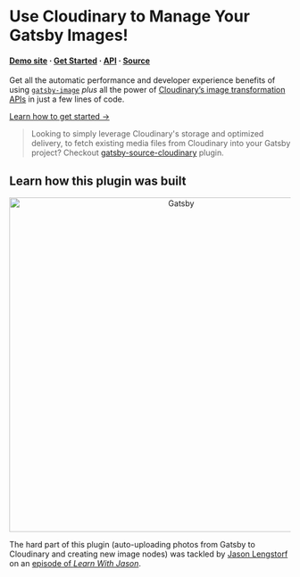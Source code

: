 # Use Cloudinary to Manage Your Gatsby Images!

#### [Demo site](https://gatsby-transformer-cloudinary.netlify.com/) · [Get Started](https://www.npmjs.com/package/gatsby-transformer-cloudinary#install) · [API](https://www.npmjs.com/package/gatsby-transformer-cloudinary#api) · [Source](https://github.com/cloudinary-devs/gatsby-transformer-cloudinary/tree/master/packages/gatsby-transformer-cloudinary)

Get all the automatic performance and developer experience benefits of using [`gatsby-image`](https://gatsbyjs.org/packages/gatsby-image) _plus_ all the power of [Cloudinary’s image transformation APIs](https://cloudinary.com/documentation/image_transformation_reference) in just a few lines of code.

[Learn how to get started &rarr;](https://www.npmjs.com/package/gatsby-transformer-cloudinary#install)

> Looking to simply leverage Cloudinary's storage and optimized delivery, to fetch existing media files from Cloudinary into your Gatsby project? Checkout [gatsby-source-cloudinary](https://www.npmjs.com/package/gatsby-source-cloudinary) plugin.

## Learn how this plugin was built

<p align="center">
  <a href="https://www.learnwithjason.dev/build-a-gatsby-transformer-plugin-for-cloudinary">
    <img alt="Gatsby" src="https://res.cloudinary.com/jlengstorf/image/upload/w_600,q_auto,f_auto/v1569431615/gatsby-cloudinary/video-screenshot.png" width="600" style="max-width: 100%" />
  </a>
</p>

The hard part of this plugin (auto-uploading photos from Gatsby to Cloudinary and creating new image nodes) was tackled by [Jason Lengstorf](https://lengstorf.com) on an [episode of _Learn With Jason_](https://www.learnwithjason.dev/build-a-gatsby-transformer-plugin-for-cloudinary). 
